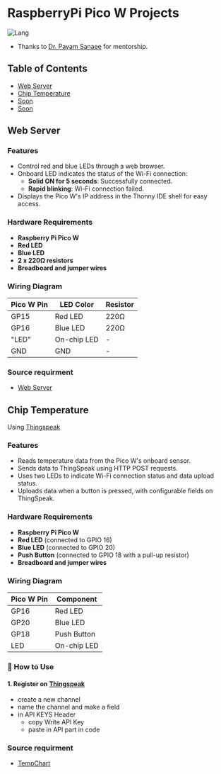 # RaspberryPi Pico W Projects
![Lang](https://img.shields.io/badge/Language-MicroPython-lightblue)

- Thanks to [Dr. Payam Sanaee](https://research.iaun.ac.ir/pd/sanaee/HTMLShowResume_Background_Fa.php) for mentorship.

 



## Table of Contents
- [Web Server](#web-server)
- [Chip Temperature](#chip-temperature)
- [Soon](#Soon)
- [Soon](#Soon)


## Web Server
### Features
- Control red and blue LEDs through a web browser.
- Onboard LED indicates the status of the Wi-Fi connection:
  - **Solid ON for 5 seconds**: Successfully connected.
  - **Rapid blinking**: Wi-Fi connection failed.
- Displays the Pico W's IP address in the Thonny IDE shell for easy access.
  
###  Hardware Requirements
- **Raspberry Pi Pico W**
- **Red LED**
- **Blue LED**
- **2 x 220Ω resistors**
- **Breadboard and jumper wires**
  
### Wiring Diagram

| Pico W Pin | LED Color  | Resistor |
|------------|------------|----------|
| GP15       | Red LED    | 220Ω     |
| GP16       | Blue LED   | 220Ω     |
| "LED"      | On-chip LED| -        |
| GND        | GND        | -        |

### Source requirment
- [Web Server](https://github.com/MoJavadSh/RaspberryPiPicoW/blob/main/WebServer.py)


## Chip Temperature
Using [Thingspeak](Thingspeak.com)
### Features
- Reads temperature data from the Pico W's onboard sensor.
- Sends data to ThingSpeak using HTTP POST requests.
- Uses two LEDs to indicate Wi-Fi connection status and data upload status.
- Uploads data when a button is pressed, with configurable fields on ThingSpeak.

### Hardware Requirements
- **Raspberry Pi Pico W**
- **Red LED** (connected to GPIO 16)
- **Blue LED** (connected to GPIO 20)
- **Push Button** (connected to GPIO 18 with a pull-up resistor)
- **Breadboard and jumper wires**

### Wiring Diagram

| Pico W Pin | Component     |
|------------|---------------|
| GP16       | Red LED       |
| GP20       | Blue LED      |
| GP18       | Push Button   |
| LED        | On-chip LED   |

### 🚀 How to Use

#### 1. Register on [Thingspeak](Thingspeak.com)
- create a new channel
- name the channel and make a field
- in API KEYS Header
   - copy Write API Key
   - paste in API part in code


### Source requirment
- [TempChart](https://github.com/MoJavadSh/RaspberryPiPicoW/blob/main/TempChart)





